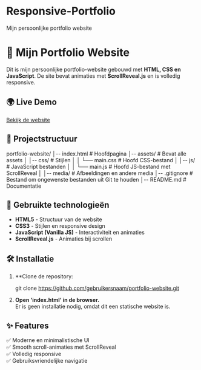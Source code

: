 # Responsive-Portfolio
Mijn persoonlijke portfolio website
# 🎨 Mijn Portfolio Website

Dit is mijn persoonlijke portfolio-website gebouwd met **HTML, CSS en JavaScript**. De site bevat animaties met **ScrollReveal.js** en is volledig responsive.

## 🌍 Live Demo
[Bekijk de website](https://gebruikersnaam.github.io/portfolio-website)

## 💁‍️ Projectstructuur

portfolio-website/
│-- index.html        # Hoofdpagina
│-- assets/           # Bevat alle assets
│   │-- css/          # Stijlen
│   │   └── main.css  # Hoofd CSS-bestand
│   │-- js/           # JavaScript bestanden
│   │   └── main.js   # Hoofd JS-bestand met ScrollReveal
│   │-- media/        # Afbeeldingen en andere media
│-- .gitignore        # Bestand om ongewenste bestanden uit Git te houden
│-- README.md         # Documentatie


## 🚀 Gebruikte technologieën
- **HTML5** - Structuur van de website
- **CSS3** - Stijlen en responsive design
- **JavaScript (Vanilla JS)** - Interactiviteit en animaties
- **ScrollReveal.js** - Animaties bij scrollen

## 🛠 Installatie
1. **Clone de repository:
   
   git clone https://github.com/gebruikersnaam/portfolio-website.git
  
3. **Open 'index.html' in de browser.**  
Er is geen installatie nodig, omdat dit een statische website is.

## ✨ Features
✅ Moderne en minimalistische UI  
✅ Smooth scroll-animaties met ScrollReveal  
✅ Volledig responsive  
✅ Gebruiksvriendelijke navigatie  
